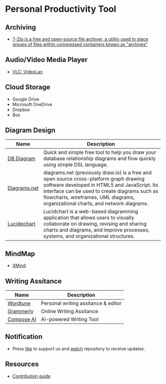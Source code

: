 # Personal Productivity Tool

## Archiving

* [7-Zip is a free and open-source file archiver, a utility used to place groups of files within compressed containers known as "archives"](https://www.7-zip.org/)

## Audio/Video Media Player

* [VLC: VideoLan](https://www.videolan.org/)

## Cloud Storage

* Google Drive
* Microsoft OneDrive
* Dropbox
* Box

## Diagram Design

| Name      | Description |
| ----------- | ----------- |
| [DB Diagram](https://dbdiagram.io/home)   | Quick and simple free tool to help you draw your database relationship diagrams and flow quickly using simple DSL language.  |
| [Diagrams.net](https://www.diagrams.net/)   | diagrams.net (previously draw.io) is a free and open source cross-platform graph drawing software developed in HTML5 and JavaScript. Its interface can be used to create diagrams such as flowcharts, wireframes, UML diagrams, organizational charts, and network diagrams.  |
| [Lucidechart](https://www.lucidchart.com/pages/)   | Lucidchart is a web-based diagramming application that allows users to visually collaborate on drawing, revising and sharing charts and diagrams, and improve processes, systems, and organizational structures.  |

## MindMap

* [XMind](https://xmind.app/)

## Writing Assitance

| Name      | Description |
| ----------- | ----------- |
| [Wordtune](https://www.wordtune.com/)      | Personal writing assitance & editor       |
| [Grammerly](https://www.grammarly.com/)      | Online Writing Assitance       |
| [Compose AI](https://www.compose.ai/)      | AI-powered Writing Tool       |

## Notification
* Press [like](https://github.com/codewithmmak/QATools/stargazers) to support us and [watch](https://github.com/codewithmmak/QATools/subscription) repository to receive updates.

## Resources
* [Contribution guide](https://github.com/codewithmmak/QATools/blob/master/CONTRIBUTING.md)
